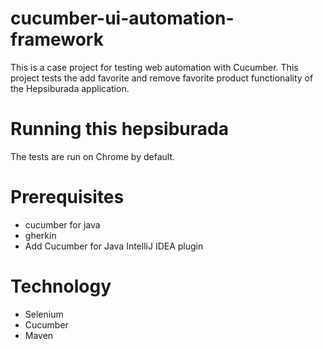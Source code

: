 # cucumber-ui-automation-framework

This is a case project for testing web automation with Cucumber. This project tests the add favorite  and remove favorite product functionality of the Hepsiburada application.

# Running this hepsiburada
The tests are run on Chrome by default.

# Prerequisites
* cucumber for java
* gherkin
* Add Cucumber for Java IntelliJ IDEA plugin

# Technology

* Selenium
* Cucumber
* Maven

